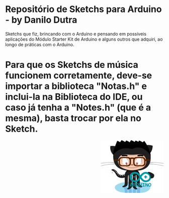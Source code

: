 # Repositório de Sketchs para Arduino - by Danilo Dutra

Sketchs que fiz, brincando com o Arduino e pensando em possíveis aplicações do Módulo Starter Kit de Arduino e alguns outros que adquiri, ao longo de práticas com o Arduino.

# Para que os Sketchs de música funcionem corretamente, deve-se importar a biblioteca "Notas.h" e inclui-la na Biblioteca do IDE, ou caso já tenha a "Notes.h" (que é a mesma), basta trocar por ela no Sketch.

<img align="right" src="/img/meu-avatar-arduino.png" width="200">
